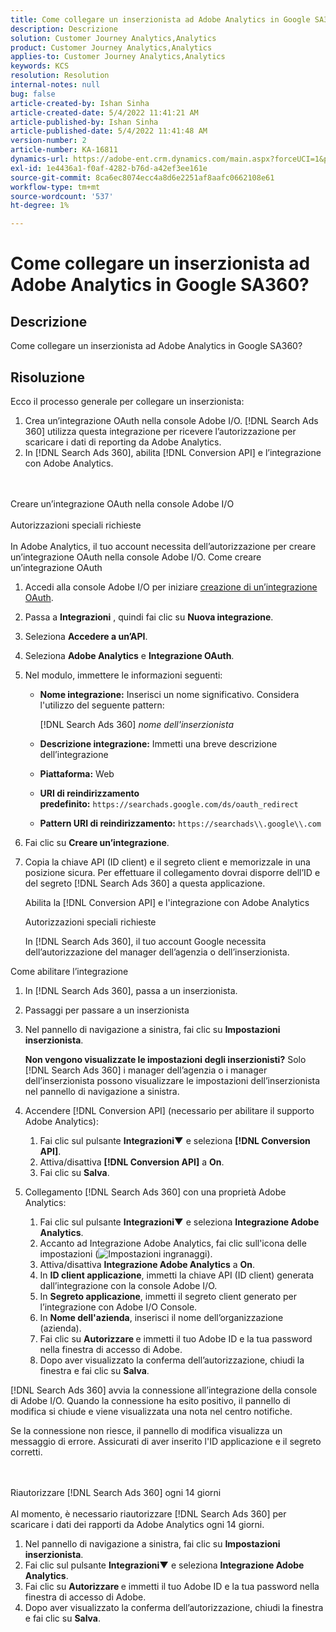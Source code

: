 ```yaml
---
title: Come collegare un inserzionista ad Adobe Analytics in Google SA360?
description: Descrizione
solution: Customer Journey Analytics,Analytics
product: Customer Journey Analytics,Analytics
applies-to: Customer Journey Analytics,Analytics
keywords: KCS
resolution: Resolution
internal-notes: null
bug: false
article-created-by: Ishan Sinha
article-created-date: 5/4/2022 11:41:21 AM
article-published-by: Ishan Sinha
article-published-date: 5/4/2022 11:41:48 AM
version-number: 2
article-number: KA-16811
dynamics-url: https://adobe-ent.crm.dynamics.com/main.aspx?forceUCI=1&pagetype=entityrecord&etn=knowledgearticle&id=2e22a71b-9fcb-ec11-a7b5-6045bd00db25
exl-id: 1e4436a1-f0af-4282-b76d-a42ef3ee161e
source-git-commit: 8ca6ec8074ecc4a8d6e2251af8aafc0662108e61
workflow-type: tm+mt
source-wordcount: '537'
ht-degree: 1%

---
```


# Come collegare un inserzionista ad Adobe Analytics in Google SA360?

## Descrizione


Come collegare un inserzionista ad Adobe Analytics in Google SA360?


## Risoluzione


Ecco il processo generale per collegare un inserzionista:

1. Crea un’integrazione OAuth nella console Adobe I/O. [!DNL Search Ads 360] utilizza questa integrazione per ricevere l’autorizzazione per scaricare i dati di reporting da Adobe Analytics.
1. In [!DNL Search Ads 360], abilita [!DNL Conversion API] e l’integrazione con Adobe Analytics.

<br><br>Creare un’integrazione OAuth nella console Adobe I/O<br><br>Autorizzazioni speciali richieste<br><br>
In Adobe Analytics, il tuo account necessita dell’autorizzazione per creare un’integrazione OAuth nella console Adobe I/O.
Come creare un’integrazione OAuth
1. Accedi alla console Adobe I/O per iniziare [creazione di un’integrazione OAuth](https://www.adobe.io/authentication/auth-methods.html#!AdobeDocs/adobeio-auth/master/AuthenticationOverview/OAuthIntegration.md).
1. Passa a <b>Integrazioni</b> , quindi fai clic su <b>Nuova integrazione</b>.
1. Seleziona <b>Accedere a un’API</b>.
1. Seleziona <b>Adobe Analytics</b> e <b>Integrazione OAuth</b>.
1. Nel modulo, immettere le informazioni seguenti:
   - <b>Nome integrazione:</b> Inserisci un nome significativo. Considera l&#39;utilizzo del seguente pattern:

      [!DNL Search Ads 360] *nome dell&#39;inserzionista*

   - <b>Descrizione integrazione:</b> Immetti una breve descrizione dell’integrazione
   - <b>Piattaforma:</b> Web
   - <b>URI di reindirizzamento predefinito:</b> `https://searchads.google.com/ds/oauth_redirect`
   - <b>Pattern URI di reindirizzamento:</b> `https://searchads\\.google\\.com`

1. Fai clic su <b>Creare un’integrazione</b>.
1. Copia la chiave API (ID client) e il segreto client e memorizzale in una posizione sicura. Per effettuare il collegamento dovrai disporre dell’ID e del segreto [!DNL Search Ads 360] a questa applicazione.

   Abilita la [!DNL Conversion API] e l&#39;integrazione con Adobe Analytics

   Autorizzazioni speciali richieste

   In [!DNL Search Ads 360], il tuo account Google necessita dell’autorizzazione del manager dell’agenzia o dell’inserzionista.

Come abilitare l’integrazione

1. In [!DNL Search Ads 360], passa a un inserzionista.
1. Passaggi per passare a un inserzionista
1. Nel pannello di navigazione a sinistra, fai clic su <b>Impostazioni inserzionista</b>.

   <b>Non vengono visualizzate le impostazioni degli inserzionisti?</b> Solo [!DNL Search Ads 360] i manager dell’agenzia o i manager dell’inserzionista possono visualizzare le impostazioni dell’inserzionista nel pannello di navigazione a sinistra.

1. Accendere [!DNL Conversion API] (necessario per abilitare il supporto Adobe Analytics):

   1. Fai clic sul pulsante <b>Integrazioni▼</b> e seleziona <b>[!DNL Conversion API]</b>.
   1. Attiva/disattiva <b>[!DNL Conversion API]</b> a <b>On</b>.
   1. Fai clic su <b>Salva</b>.

1. Collegamento [!DNL Search Ads 360] con una proprietà Adobe Analytics:

   1. Fai clic sul pulsante <b>Integrazioni▼</b> e seleziona <b>Integrazione Adobe Analytics</b>.
   1. Accanto ad Integrazione Adobe Analytics, fai clic sull&#39;icona delle impostazioni (![Impostazioni ingranaggi](https://lh3.googleusercontent.com/epGzW5mbor9RE_qz89J5G7pIHHCI0kfzQSMglH7hxWZlWkyoRtS1urgdIttMd71uOtk=w18 "Impostazioni ingranaggi")).
   1. Attiva/disattiva <b>Integrazione Adobe Analytics</b> a <b>On</b>.
   1. In <b>ID client applicazione</b>, immetti la chiave API (ID client) generata dall’integrazione con la console Adobe I/O.
   1. In <b>Segreto applicazione</b>, immetti il segreto client generato per l’integrazione con Adobe I/O Console.
   1. In <b>Nome dell&#39;azienda</b>, inserisci il nome dell’organizzazione (azienda).
   1. Fai clic su <b>Autorizzare </b>e immetti il tuo Adobe ID e la tua password nella finestra di accesso di Adobe.
   1. Dopo aver visualizzato la conferma dell’autorizzazione, chiudi la finestra e fai clic su <b>Salva</b>.

[!DNL Search Ads 360] avvia la connessione all’integrazione della console di Adobe I/O. Quando la connessione ha esito positivo, il pannello di modifica si chiude e viene visualizzata una nota nel centro notifiche.

Se la connessione non riesce, il pannello di modifica visualizza un messaggio di errore. Assicurati di aver inserito l&#39;ID applicazione e il segreto corretti.

<br><br>Riautorizzare [!DNL Search Ads 360] ogni 14 giorni<br><br>
Al momento, è necessario riautorizzare [!DNL Search Ads 360] per scaricare i dati dei rapporti da Adobe Analytics ogni 14 giorni.

1. Nel pannello di navigazione a sinistra, fai clic su <b>Impostazioni inserzionista</b>.
1. Fai clic sul pulsante <b>Integrazioni▼</b> e seleziona <b>Integrazione Adobe Analytics</b>.
1. Fai clic su <b>Autorizzare </b>e immetti il tuo Adobe ID e la tua password nella finestra di accesso di Adobe.
1. Dopo aver visualizzato la conferma dell’autorizzazione, chiudi la finestra e fai clic su <b>Salva</b>.
